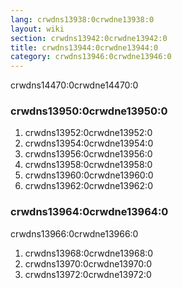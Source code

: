 ```yaml
---
lang: crwdns13938:0crwdne13938:0
layout: wiki
section: crwdns13942:0crwdne13942:0
title: crwdns13944:0crwdne13944:0
category: crwdns13946:0crwdne13946:0
---
```


crwdns14470:0crwdne14470:0

### crwdns13950:0crwdne13950:0
1. crwdns13952:0crwdne13952:0
1. crwdns13954:0crwdne13954:0
1. crwdns13956:0crwdne13956:0
1. crwdns13958:0crwdne13958:0
1. crwdns13960:0crwdne13960:0
1. crwdns13962:0crwdne13962:0

### crwdns13964:0crwdne13964:0

crwdns13966:0crwdne13966:0

1. crwdns13968:0crwdne13968:0
1. crwdns13970:0crwdne13970:0
1. crwdns13972:0crwdne13972:0
